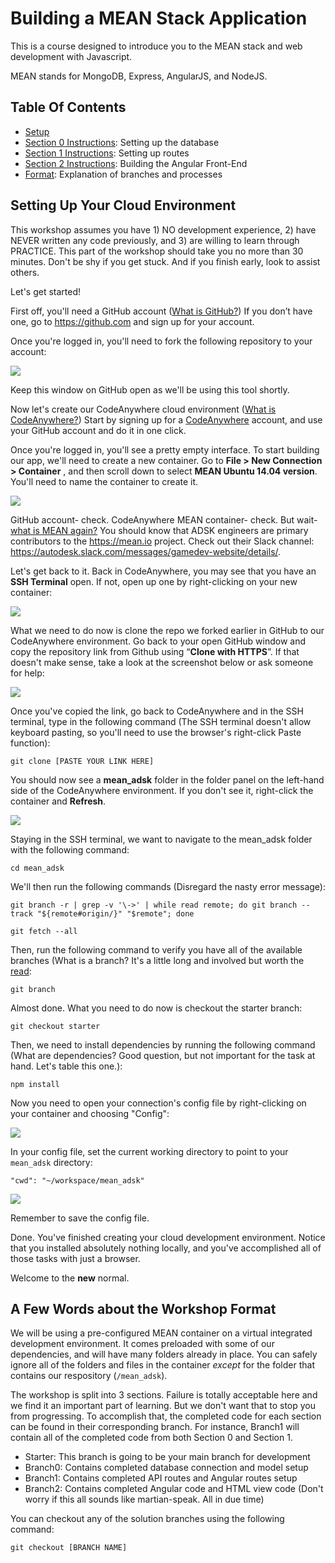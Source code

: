 # Building a MEAN Stack Application

This is a course designed to introduce you to the MEAN stack and web development with Javascript. 

MEAN stands for MongoDB, Express, AngularJS, and NodeJS. 

## Table Of Contents
* [Setup](#setting-up)
* [Section 0 Instructions](instructions/branch0.md): Setting up the database
* [Section 1 Instructions](instructions/branch1.md): Setting up routes
* [Section 2 Instructions](instructions/branch2.md): Building the Angular Front-End
* [Format](#course-format): Explanation of branches and processes

## Setting Up Your Cloud Environment
This workshop assumes you have 1) NO development experience, 2) have NEVER written any code previously, and 3) are willing to learn through PRACTICE. This part of the workshop should take you no more than 30 minutes. Don't be shy if you get stuck. And if you finish early, look to assist others. 

Let's get started!

First off, you'll need a GitHub account ([What is GitHub?](https://www.google.com/webhp?sourceid=chrome-instant&ion=1&espv=2&ie=UTF-8#q=what+is+github)) If you don’t have one, go to https://github.com and sign up for your account. 

Once you're logged in, you'll need to fork the following repository to your account: 

![](http://i68.tinypic.com/264rgao.jpg) 

Keep this window on GitHub open as we'll be using this tool shortly.

Now let's create our CodeAnywhere cloud environment ([What is CodeAnywhere?](https://codeanywhere.com/)) Start by signing up for a [CodeAnywhere](www.codeanywhere.com) account, and use your GitHub account and do it in one click. 

Once you're logged in, you'll see a pretty empty interface. To start building our app, we'll need to create a new container. Go to **File > New Connection > Container** , and then scroll down to select **MEAN Ubuntu 14.04 version**. You'll need to name the container to create it. 

![](http://i68.tinypic.com/27y3nmv.png) 

GitHub account- check. 
CodeAnywhere MEAN container- check. 
But wait- [what is MEAN again?](http://learn.mean.io/) You should know that ADSK engineers are primary contributors to the https://mean.io project. Check out their Slack channel: https://autodesk.slack.com/messages/gamedev-website/details/.

Let's get back to it. Back in CodeAnywhere, you may see that you have an **SSH Terminal** open. If not, open up one by right-clicking on your new container: 

![](http://i68.tinypic.com/33axpog.jpg)

What we need to do now is clone the repo we forked earlier in GitHub to our CodeAnywhere environment. Go back to your open GitHub window and copy the repository link from Github using “**Clone with HTTPS**”. If that doesn't make sense, take a look at the screenshot below or ask someone for help: 

![](http://i64.tinypic.com/szhhd4.jpg) 

Once you've copied the link, go back to CodeAnywhere and in the SSH terminal, type in the following command (The SSH terminal doesn't allow keyboard pasting, so you'll need to use the browser's right-click Paste function): 
 
   `git clone [PASTE YOUR LINK HERE]`

You should now see a **mean_adsk** folder in the folder panel on the left-hand side of the CodeAnywhere environment. If you don't see it, right-click the container and **Refresh**. 

![](http://i63.tinypic.com/52yzyq.jpg)

Staying in the SSH terminal, we want to navigate to the mean_adsk folder with the following command: 

  `cd mean_adsk`

We'll then run the following commands (Disregard the nasty error message):
 
   `git branch -r | grep -v '\->' | while read remote; do git branch --track "${remote#origin/}" "$remote"; done`
   
   `git fetch --all`

Then, run the following command to verify you have all of the available branches (What is a branch? It's a little long and involved but worth the [read](https://git-scm.com/book/en/v1/Git-Branching-What-a-Branch-Is):
 
   `git branch`

Almost done. 
What you need to do now is checkout the starter branch:
 
   `git checkout starter`

Then, we need to install dependencies by running the following command (What are dependencies? Good question, but not important for the task at hand. Let's table this one.): 

   `npm install`

Now you need to open your connection's config file by right-clicking on your container and choosing "Config":

![](http://i66.tinypic.com/315bkep.jpg) 

In your config file, set the current working directory to point to your `mean_adsk` directory:  

   `"cwd": "~/workspace/mean_adsk"` 

![](http://i66.tinypic.com/2ljkivq.jpg)

Remember to save the config file. 

Done. 
You've finished creating your cloud development environment. Notice that you installed absolutely nothing locally, and you've accomplished all of those tasks with just a browser. 

Welcome to the **new** normal.

## A Few Words about the Workshop Format

We will be using a pre-configured MEAN container on a virtual integrated development environment. It comes preloaded with some of our dependencies, and will have many folders already in place. You can safely ignore all of the folders and files in the container _except_ for the folder that contains our respository (`/mean_adsk`).

The workshop is split into 3 sections. Failure is totally acceptable here and we find it an important part of learning. But we don't want that to stop you from progressing. To accomplish that, the completed code for each section can be found in their corresponding branch. For instance, Branch1 will contain all of the completed code from both Section 0 and Section 1.  

- Starter: This branch is going to be your main branch for development
- Branch0: Contains completed database connection and model setup
- Branch1: Contains completed API routes and Angular routes setup
- Branch2: Contains completed Angular code and HTML view code
(Don't worry if this all sounds like martian-speak. All in due time)

You can checkout any of the solution branches using the following command: 

   `git checkout [BRANCH NAME]`